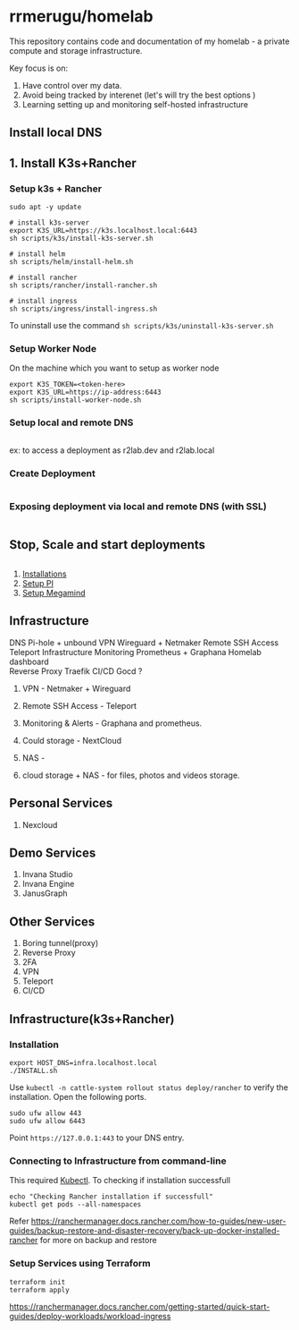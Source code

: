 # rrmerugu/homelab

This repository contains code and documentation of my homelab - a private compute and storage infrastructure.


Key focus is on:

1. Have control over my data.
2. Avoid being tracked by interenet (let's will try the best options )
3. Learning setting up and monitoring self-hosted infrastructure  


## Install local DNS



## 1. Install K3s+Rancher

### Setup k3s + Rancher

```
sudo apt -y update

# install k3s-server
export K3S_URL=https://k3s.localhost.local:6443
sh scripts/k3s/install-k3s-server.sh

# install helm
sh scripts/helm/install-helm.sh

# install rancher 
sh scripts/rancher/install-rancher.sh

# install ingress 
sh scripts/ingress/install-ingress.sh
```



To uninstall use the command `sh scripts/k3s/uninstall-k3s-server.sh`

### Setup Worker Node

On the machine which you want to setup as worker node
```
export K3S_TOKEN=<token-here>
export K3S_URL=https://ip-address:6443
sh scripts/install-worker-node.sh
```

### Setup local and remote DNS 

```
```

ex: to access a deployment as r2lab.dev and r2lab.local 

### Create Deployment 

```
```

### Exposing deployment via local and remote DNS (with SSL)

```
```

## Stop, Scale and start deployments

```
```











1. [Installations](docs/installations.md)
1. [Setup PI](docs/setup-pi.md)
2. [Setup Megamind](docs/setup-megamind.md)

## Infrastructure




DNS	Pi-hole + unbound 
VPN	Wireguard + Netmaker
Remote SSH Access	Teleport
Infrastructure Monitoring	Prometheus + Graphana
Homelab dashboard	
Reverse Proxy	Traefik
 CI/CD	Gocd ?


1. VPN - Netmaker + Wireguard
2. Remote SSH Access - Teleport
3. Monitoring & Alerts - Graphana and prometheus.

1. Could storage - NextCloud 
2. NAS - 
1. cloud storage + NAS - for files, photos and videos storage.


## 

 
## Personal Services
1. Nexcloud

## Demo Services
1. Invana Studio
2. Invana Engine 
3. JanusGraph

## Other Services 
1. Boring tunnel(proxy)
2. Reverse Proxy
3. 2FA
4. VPN
5. Teleport
6. CI/CD


## Infrastructure(k3s+Rancher)

### Installation
```
export HOST_DNS=infra.localhost.local
./INSTALL.sh
```

Use `kubectl -n cattle-system rollout status deploy/rancher` to verify the installation. 
Open the following ports. 
```
sudo ufw allow 443
sudo ufw allow 6443
```

Point `https://127.0.0.1:443` to your DNS entry.

### Connecting to Infrastructure from command-line

This required [Kubectl](https://kubernetes.io/docs/tasks/tools/).
To checking if installation successfull
```
echo "Checking Rancher installation if successfull"
kubectl get pods --all-namespaces
```

Refer https://ranchermanager.docs.rancher.com/how-to-guides/new-user-guides/backup-restore-and-disaster-recovery/back-up-docker-installed-rancher for more on backup and restore


### Setup Services using Terraform

```
terraform init
terraform apply
```

https://ranchermanager.docs.rancher.com/getting-started/quick-start-guides/deploy-workloads/workload-ingress

